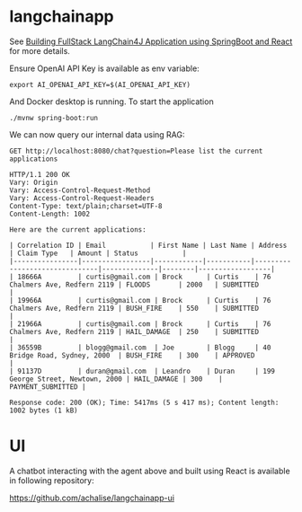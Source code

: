 # langchainapp

See [Building FullStack LangChain4J Application using SpringBoot and React](https://chalise-arun.medium.com/step-by-step-guide-to-building-a-fullstack-langchain4j-application-0dfd4f0ef7bc) for more details.

Ensure OpenAI API Key is available as env variable:

```export AI_OPENAI_API_KEY=$(AI_OPENAI_API_KEY)```

And Docker desktop is running.
To start the application 

```./mvnw spring-boot:run```

We can now query our internal data using RAG:

```
GET http://localhost:8080/chat?question=Please list the current applications

HTTP/1.1 200 OK
Vary: Origin
Vary: Access-Control-Request-Method
Vary: Access-Control-Request-Headers
Content-Type: text/plain;charset=UTF-8
Content-Length: 1002

Here are the current applications:

| Correlation ID | Email           | First Name | Last Name | Address                       | Claim Type   | Amount | Status           |
|----------------|-----------------|------------|-----------|-------------------------------|--------------|--------|------------------|
| 18666A         | curtis@gmail.com | Brock      | Curtis    | 76 Chalmers Ave, Redfern 2119 | FLOODS       | 2000   | SUBMITTED        |
| 19966A         | curtis@gmail.com | Brock      | Curtis    | 76 Chalmers Ave, Redfern 2119 | BUSH_FIRE    | 550    | SUBMITTED        |
| 21966A         | curtis@gmail.com | Brock      | Curtis    | 76 Chalmers Ave, Redfern 2119 | HAIL_DAMAGE  | 250    | SUBMITTED        |
| 36559B         | blogg@gmail.com  | Joe        | Blogg     | 40 Bridge Road, Sydney, 2000  | BUSH_FIRE    | 300    | APPROVED         |
| 91137D         | duran@gmail.com  | Leandro    | Duran     | 199 George Street, Newtown, 2000 | HAIL_DAMAGE | 300    | PAYMENT_SUBMITTED |

Response code: 200 (OK); Time: 5417ms (5 s 417 ms); Content length: 1002 bytes (1 kB)

```

# UI

A chatbot interacting with the agent above and built using React is available in following repository:

https://github.com/achalise/langchainapp-ui

